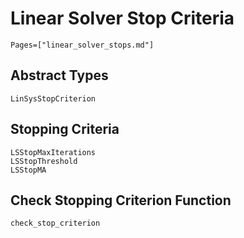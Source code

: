 # Linear Solver Stop Criteria

```@contents
Pages=["linear_solver_stops.md"]
```

## Abstract Types
```@docs
LinSysStopCriterion
```

## Stopping Criteria
```@docs
LSStopMaxIterations
LSStopThreshold
LSStopMA
```

## Check Stopping Criterion Function
```@docs
check_stop_criterion
```

